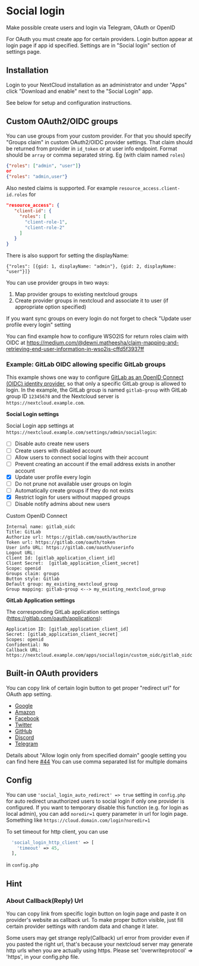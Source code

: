 # Social login

Make possible create users and login via Telegram, OAuth or OpenID

For OAuth you must create app for certain providers. Login button appear at login page if app id specified. Settings are in "Social login" section of settings page.

## Installation

Login to your NextCloud installation as an administrator and under "Apps" click "Download and enable" next to the "Social Login" app.

See below for setup and configuration instructions.



## Custom OAuth2/OIDC groups

You can use groups from your custom provider. For that you should specify "Groups claim" in custom OAuth2/OIDC provider settings. That claim should be returned from provider in `id_token` or at user info endpoint. Format should be `array` or comma separated string. Eg (with claim named `roles`)

```json
{"roles": ["admin", "user"]}
or
{"roles": "admin,user"}
```

Also nested claims is supported. For example `resource_access.client-id.roles` for

```json
"resource_access": {
   "client-id": {
     "roles": [
       "client-role-1",
       "client-role-2"
     ]
   }
}
```

There is also support for setting the displayName:
```
{"roles": [{gid: 1, displayName: "admin"}, {gid: 2, displayName: "user"}]}
```


You can use provider groups in two ways:

1. Map provider groups to existing nextcloud groups
2. Create provider groups in nextcloud and associate it to user (if appropriate option specified)

If you want sync groups on every login do not forget to check "Update user profile every login" setting

You can find example how to configure WSO2IS for return roles claim with OIDC at https://medium.com/@dewni.matheesha/claim-mapping-and-retrieving-end-user-information-in-wso2is-cffd5f3937ff

### Example: GitLab OIDC allowing specific GitLab groups

This example shows one way to configure [GitLab as an OpenID Connect (OIDC) identity provider](https://docs.gitlab.com/ee/integration/openid_connect_provider.html), so that only a specific GitLab group is allowed to login. In the example, the GitLab group is named `gitlab-group` with GitLab group ID `12345678` and the Nextcloud server is `https://nextcloud.example.com`.

**Social Login settings**

Social Login app settings at `https://nextcloud.example.com/settings/admin/sociallogin`:

* [ ] Disable auto create new users
* [ ] Create users with disabled account
* [ ] Allow users to connect social logins with their account
* [ ] Prevent creating an account if the email address exists in another account
* [x] Update user profile every login
* [ ] Do not prune not available user groups on login
* [ ] Automatically create groups if they do not exists
* [x] Restrict login for users without mapped groups
* [ ] Disable notify admins about new users

Custom OpenID Connect
```
Internal name: gitlab_oidc
Title: GitLab
Authorize url: https://gitlab.com/oauth/authorize
Token url: https://gitlab.com/oauth/token
User info URL: https://gitlab.com/oauth/userinfo
Logout URL: 
Client Id: [gitlab_application_client_id]
Client Secret:  [gitlab_application_client_secret]
Scope: openid
Groups claim: groups
Button style: Gitlab
Default group: my_existing_nextcloud_group
Group mapping: gitlab-group <--> my_existing_nextcloud_group
```

**GitLab Application settings**

The corresponding GitLab application settings (https://gitlab.com/oauth/applications):
```
Application ID: [gitlab_application_client_id]
Secret: [gitlab_application_client_secret]
Scopes: openid
Confidential: No
Callback URL: https://nextcloud.example.com/apps/sociallogin/custom_oidc/gitlab_oidc
```

## Built-in OAuth providers

You can copy link of certain login button to get proper "redirect url" for OAuth app setting.

* [Google](https://github.com/zorn-v/nextcloud-social-login/blob/master/docs/sso/google.md)
* [Amazon](https://developer.amazon.com/loginwithamazon/console/site/lwa/overview.html)
* [Facebook](https://github.com/zorn-v/nextcloud-social-login/blob/master/docs/sso/facebook.md)
* [Twitter](https://github.com/zorn-v/nextcloud-social-login/blob/master/docs/sso/twitter.md)
* [GitHub](https://github.com/settings/developers)
* [Discord](https://discordapp.com/developers/applications/me#top)
* [Telegram](https://github.com/zorn-v/nextcloud-social-login/blob/master/docs/sso/telegram.md)

Details about "Allow login only from specified domain" google setting you can find here [#44](https://github.com/zorn-v/nextcloud-social-login/issues/44)
You can use comma separated list for multiple domains

## Config

You can use `'social_login_auto_redirect' => true` setting in `config.php` for auto redirect unauthorized users to social login if only one provider is configured.
If you want to temporary disable this function (e.g. for login as local admin), you can add `noredir=1` query parameter in url for login page. Something like `https://cloud.domain.com/login?noredir=1`

To set timeout for http client, you can use
```php
  'social_login_http_client' => [
    'timeout' => 45,
  ],
```
in `config.php`

## Hint

### About Callback(Reply) Url
You can copy link from specific login button on login page and paste it on provider's website as callback url. To make proper button visible, just fill certain provider settings with random data and change it later.

Some users may get strange reply(Callback) url error from provider even if you pasted the right url, that's because your nextcloud server may generate http urls when you are actually using https.
Please set 'overwriteprotocol' => 'https', in your config.php file.
